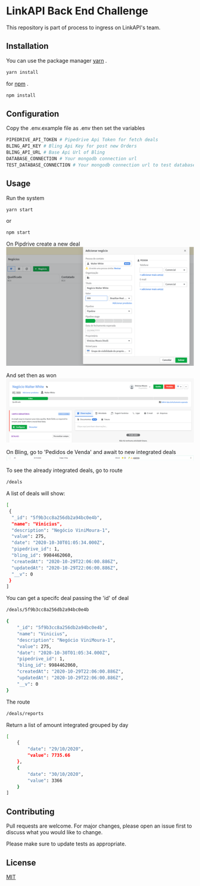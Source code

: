 # LinkAPI Back End Challenge

This repository is part of process to ingress on LinkAPI's team.

## Installation

You can use the package manager [yarn](https://yarnpkg.com/) .

```bash
yarn install
```
for [npm](https://www.npmjs.com/) .

```bash
npm install
```

## Configuration

Copy the .env.example file as .env
then set the variables



```bash
PIPEDRIVE_API_TOKEN # Pipedrive Api Token for fetch deals
BLING_API_KEY # Bling Api Key for post new Orders
BLING_API_URL # Base Api Url of Bling
DATABASE_CONNECTION # Your mongodb connection url
TEST_DATABASE_CONNECTION # Your mongodb connection url to test database
```

## Usage
Run the system
```bash
yarn start
```
or

```bash
npm start
```
On Pipdrive create a new deal
![new pipedrive deal](./src/images/new-deal.png)

And set then as won 
![won a pipedrive deal](./src/images/won-deal.png)

On Bling, go to 'Pedidos de Venda' and await to new integrated deals
![bling order](./src/images/integrated-order.png)

To see the already integrated deals, go to route
```bash
/deals
```
A list of deals will show:
```bash
[
 {
  "_id": "5f9b3cc8a256db2a94bc0e4b",
  "name": "Vinicius",
  "description": "Negócio ViniMoura-1",
  "value": 275,
  "date": "2020-10-30T01:05:34.000Z",
  "pipedrive_id": 1,
  "bling_id": 9984462060,
  "createdAt": "2020-10-29T22:06:00.886Z",
  "updatedAt": "2020-10-29T22:06:00.886Z",
  "__v": 0
 }
]
```
You can get a specifc deal passing the 'id' of deal

```bash
/deals/5f9b3cc8a256db2a94bc0e4b
```
```bash
{
    "_id": "5f9b3cc8a256db2a94bc0e4b",
    "name": "Vinicius",
    "description": "Negócio ViniMoura-1",
    "value": 275,
    "date": "2020-10-30T01:05:34.000Z",
    "pipedrive_id": 1,
    "bling_id": 9984462060,
    "createdAt": "2020-10-29T22:06:00.886Z",
    "updatedAt": "2020-10-29T22:06:00.886Z",
    "__v": 0
}
```
The route
```bash
/deals/reports
```
Return a list of amount integrated grouped by day
```bash
[
    {
        "date": "29/10/2020",
        "value": 7735.66
    },
    {
        "date": "30/10/2020",
        "value": 3366
    }
]
```
## Contributing
Pull requests are welcome. For major changes, please open an issue first to discuss what you would like to change.

Please make sure to update tests as appropriate.

## License
[MIT](https://choosealicense.com/licenses/mit/)